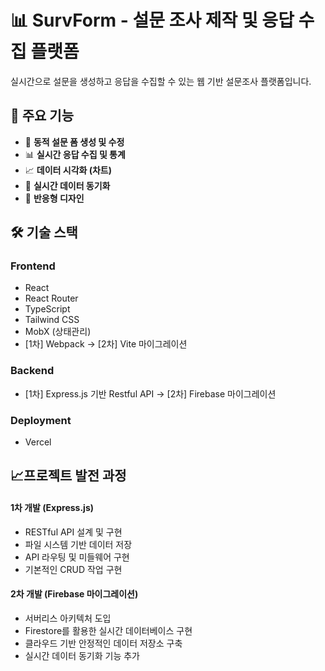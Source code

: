 # 📊 SurvForm - 설문 조사 제작 및 응답 수집 플랫폼

실시간으로 설문을 생성하고 응답을 수집할 수 있는 웹 기반 설문조사 플랫폼입니다.

## 🌟 주요 기능

- 📝 **동적 설문 폼 생성 및 수정**
- 📊 **실시간 응답 수집 및 통계**
- 📈 **데이터 시각화 (차트)**
- 🔄 **실시간 데이터 동기화**
- 🎨 **반응형 디자인**


## 🛠 기술 스택

### Frontend

- React
- React Router
- TypeScript
- Tailwind CSS
- MobX (상태관리)
- [1차] Webpack -> [2차] Vite 마이그레이션

### Backend

- [1차] Express.js 기반 Restful API -> [2차] Firebase 마이그레이션

### Deployment
- Vercel

## 📈프로젝트 발전 과정

#### 1차 개발 (Express.js)
- RESTful API 설계 및 구현
- 파일 시스템 기반 데이터 저장
- API 라우팅 및 미들웨어 구현
- 기본적인 CRUD 작업 구현

#### 2차 개발 (Firebase 마이그레이션)
- 서버리스 아키텍처 도입
- Firestore를 활용한 실시간 데이터베이스 구현
- 클라우드 기반 안정적인 데이터 저장소 구축
- 실시간 데이터 동기화 기능 추가
